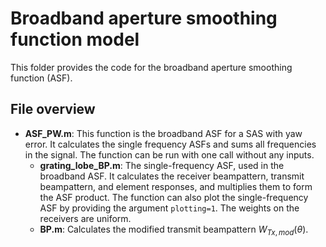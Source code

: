 # Broadband aperture smoothing function model

This folder provides the code for the broadband aperture smoothing function (ASF). 

## File overview

- **ASF_PW.m**: This function is the broadband ASF for a SAS with yaw error. It calculates the single frequency ASFs and sums all frequencies in the signal. The function can be run with one call without any inputs.
    - **grating_lobe_BP.m**: The single-frequency ASF, used in the broadband ASF. It calculates the receiver beampattern, transmit beampattern, and element responses, and multiplies them to form the ASF product. The function can also plot the single-frequency ASF by providing the argument `plotting=1`. The weights on the receivers are uniform.
    - **BP.m**: Calculates the modified transmit beampattern $W_{Tx,mod}(\theta)$.
